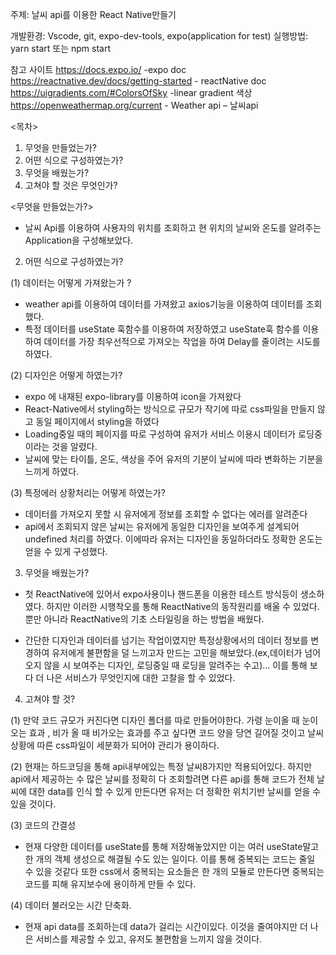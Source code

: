 
주제: 날씨 api를 이용한 React Native만들기


개발환경: Vscode, git, expo-dev-tools, expo(application for test)
실행방법: yarn start 또는 npm start

참고 사이트
https://docs.expo.io/  -expo doc
https://reactnative.dev/docs/getting-started - reactNative doc
https://uigradients.com/#ColorsOfSky -linear gradient 색상
https://openweathermap.org/current - Weather api – 날씨api


<목차>
1. 무엇을 만들었는가?
2. 어떤 식으로 구성하였는가?
3. 무엇을 배웠는가?
4. 고쳐야 할 것은 무엇인가?


<무엇을 만들었는가?>
- 날씨 Api를 이용하여 사용자의 위치를 조회하고 현 위치의 날씨와 온도를 알려주는 Application을 구성해보았다.

2. 어떤 식으로 구성하였는가? 

(1) 데이터는 어떻게 가져왔는가 ?
- weather api를 이용하여 데이터를 가져왔고 axios기능을 이용하여 데이터를 조회했다.
- 특정 데이터를 useState 훅함수를 이용하여 저장하였고 useState훅 함수를 이용하여 데이터를 가장 최우선적으로 가져오는 작업을 하여 Delay를 줄이려는 시도를 하였다.

(2) 디자인은 어떻게 하였는가?
- expo 에 내재된 expo-library를 이용하여 icon을 가져왔다
- React-Native에서 styling하는 방식으로 규모가 작기에 따로 css파일을 만들지 않고 동일 페이지에서 styling을 하였다
- Loading중일 때의 페이지를 따로 구성하여 유저가 서비스 이용시 데이터가 로딩중이라는 것을 알렸다.
- 날씨에 맞는 타이틀, 온도, 색상을 주어 유저의 기분이 날씨에 따라 변화하는 기분을 느끼게 하였다.

(3) 특정에러 상황처리는 어떻게 하였는가?
- 데이터를 가져오지 못할 시 유저에게 정보를 조회할 수 없다는 에러를 알려준다
- api에서 조회되지 않은 날씨는 유저에게 동일한 디자인을 보여주게 설계되어 undefined 처리를 하였다. 이에따라 유저는 디자인을 동일하더라도 정확한 온도는 얻을 수 있게 구성했다.


3. 무엇을 배웠는가?
- 첫 ReactNative에 있어서 expo사용이나 핸드폰을 이용한 테스트 방식등이 생소하였다. 하지만 이러한 시행착오를 통해 ReactNative의 동작원리를 배울 수 있었다. 뿐만 아니라 ReactNative의 기초 스타일링을 하는 방법을 배웠다.

- 간단한 디자인과 데이터를 넘기는 작업이였지만 특정상황에서의 데이터 정보를 변경하여 유저에게 불편함을 덜 느끼고자 만드는 고민을 해보았다.(ex,데이터가 넘어오지 않을 시 보여주는 디자인, 로딩중일 때 로딩을 알려주는 수고)... 이를 통해 보다 더 나은 서비스가 무엇인지에 대한 고찰을 할 수 있었다.


4. 고쳐야 할 것?

(1) 만약 코드 규모가 커진다면 디자인 폴더를 따로 만들어야한다.
가령 눈이올 때 눈이오는 효과 , 비가 올 때 비가오는 효과를 주고 싶다면 코드 양을 당연 길어질 것이고 날씨 상황에 따른 css파일이 세분화가 되어야 관리가 용이하다.

(2) 현재는 하드코딩을 통해 api내부에있는 특정 날씨8가지만 적용되어있다. 하지만 api에서 제공하는 수 많은 날씨를 정확히 다 조회할려면 다른 api를 통해 코드가 전체 날씨에 대한 data를 인식 할 수 있게 만든다면 유저는 더 정확한 위치기반 날씨를 얻을 수 있을 것이다.

(3) 코드의 간결성
 - 현재 다양한 데이터를 useState를 통해 저장해놓았지만 이는 여러 useState말고 한 개의 객체 생성으로 해결될 수도 있는 일이다. 이를 통해 중복되는 코드는 줄일 수 있을 것같다
또한 css에서 중복되는 요소들은 한 개의 모듈로 만든다면 중복되는 코드를 피해 유지보수에 용이하게 만들 수 있다.

(4) 데이터 불러오는 시간 단축화.
- 현재 api data를 조회하는데 data가 걸리는 시간이있다. 이것을 줄여야지만 더 나은 서비스를 제공할 수 있고, 유저도 불편함을 느끼지 않을 것이다.
